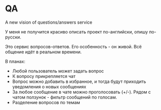 # QA
A new vision of questions/answers service

У меня не получится красиво описать проект по-английски, опишу по-русски.

Это сервис вопросов-ответов. Его особенность - он живой. Всё общение идёт в реальном времени.

В планах:
- Любой пользователь может задать вопрос
- К вопросу прикрепляется чат
- Вопрос можно добавить в избранное, и тогда будут приходить уведомления о новых сообщениях
- За любое сообщение в чате можно проголосовать (+/-). Рядом с чатом ползунок - фильтр сообщений по голосам.
- Разделение вопросов по темам
